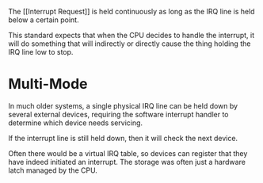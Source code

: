 
The [[Interrupt Request]] is held continuously as long as the IRQ line is held below a certain point.

This standard expects that when the CPU decides to handle the interrupt, it will do something that will indirectly or directly cause the thing holding the IRQ line low to stop.

# Multi-Mode
In much older systems, a single physical IRQ line can be held down by several external devices, requiring the software interrupt handler to determine which device needs servicing.

If the interrupt line is still held down, then it will check the next device.

Often there would be a virtual IRQ table, so devices can register that they have indeed initiated an interrupt.
	The storage was often just a hardware latch managed by the CPU.